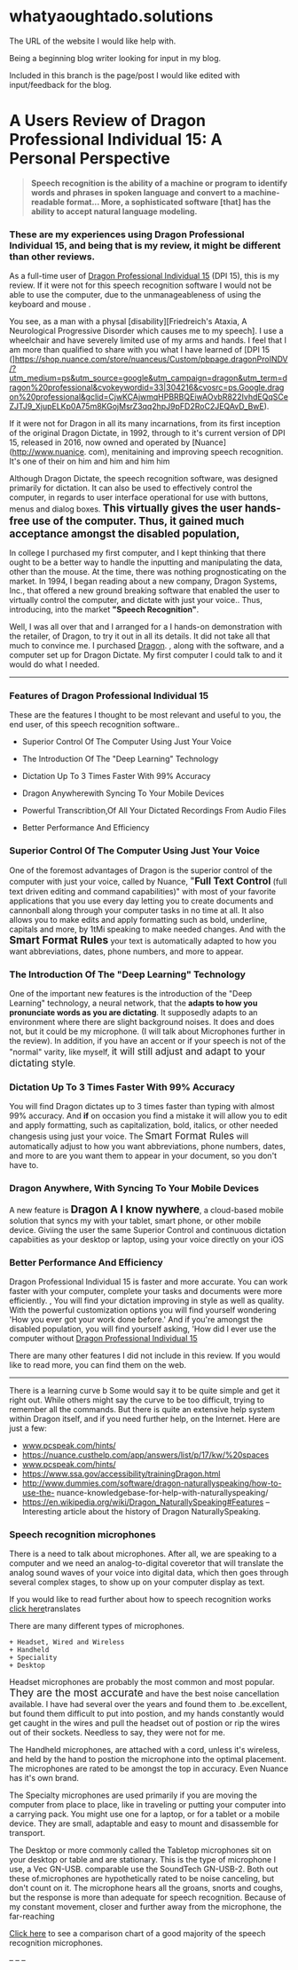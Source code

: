 # whatyaoughtado.solutions

The URL of the website I would like help with.

Being a beginning blog writer looking for input in my blog.

Included in this branch is the page/post I would like edited with input/feedback for the blog.

# A Users Review of Dragon Professional Individual 15: A Personal Perspective

> **Speech recognition is the ability of a machine or program to identify words 
and phrases in spoken language and convert to a machine-readable format...
More, a sophisticated software [that] has the ability to accept natural language modeling.**

### These are my experiences using Dragon Professional Individual 15, and being that is my review, it might be different than other reviews.

As a full-time user of [Dragon Professional Individual 15](https://shop.nuance.com/store/nuanceus/Custom/pbpage.dragonProINDV/?utm_medium=ps&utm_source=google&utm_campaign=dragon&utm_term=dragon%20professional&cvokeywordid=33|304216&cvosrc=ps.Google.dragon%20professional&gclid=CjwKCAjwmqHPBRBQEiwAOvbR822IvhdEQqSCeZJTJ9_XjupELKp0A75m8KGojMsrZ3qq2hpJ9pFD2RoC2JEQAvD_BwE) (DPI 15), this is my review. If it were  not for this speech recognition software I would not be able to use the computer, due to the unmanageableness of using the keyboard and mouse .

You see, as a man with a physal [disability][Friedreich's Ataxia, A Neurological Progressive Disorder which causes me to my speech]. I use a wheelchair and have severely limited use of my arms and hands. I feel that I am more than qualified to share with you what I have learned of [DPI 15
(]https://shop.nuance.com/store/nuanceus/Custom/pbpage.dragonProINDV/?utm_medium=ps&utm_source=google&utm_campaign=dragon&utm_term=dragon%20professional&cvokeywordid=33|304216&cvosrc=ps.Google.dragon%20professional&gclid=CjwKCAjwmqHPBRBQEiwAOvbR822IvhdEQqSCeZJTJ9_XjupELKp0A75m8KGojMsrZ3qq2hpJ9pFD2RoC2JEQAvD_BwE).

If it were not for Dragon in all its many incarnations, from its first inception of the original Dragon Dictate, in 1992, through to it's current version of DPI 15, released in 2016, now owned and operated by [Nuance](http://www.nuanice. com), menitaining and improving speech recognition. It's one of their on him and him and him him

Although Dragon Dictate, the speech recognition software, was designed primarily for dictation. It can also be used to effectively control the computer, in regards to user interface operational for use with buttons, menus and dialog boxes. <span style="font-size: 14pt;">**This virtually gives the user hands-free use of the computer. Thus, it gained much acceptance amongst the  disabled population,**</span>

In college I purchased my first computer, and I kept thinking that there ought to be a better way to handle the inputting and manipulating the data, other than the mouse. At the time, there was nothing prognosticating on the market. In 1994, I began reading about a new company, Dragon Systems, Inc., that offered a new ground breaking software that enabled the user to virtually control the computer, and dictate with just your voice.. Thus, introducing, into the market **"Speech Recognition"**.

Well, I was all over that and I arranged for a I hands-on demonstration with the retailer, of Dragon, to try it out in all its details. It did not take all that much to convince me. I purchased [Dragon](https://shop.nuance.com/store/nuanceus/Custom/pbpage.dragonProINDV/?utm_medium=ps&utm_source=google&utm_campaign=dragon&utm_term=dragon%20professional&cvokeywordid=33|304216&cvosrc=ps.Google.dragon%20professional&gclid=CjwKCAjwmqHPBRBQEiwAOvbR822IvhdEQqSCeZJTJ9_XjupELKp0A75m8KGojMsrZ3qq2hpJ9pFD2RoC2JEQAvD_BwE).
,  along with the software, and a computer set up for Dragon Dictate. My first computer I could talk to and it would do  what I needed.

---

### Features of Dragon Professional Individual 15

These are the features I thought to be most relevant and useful to you, the end user, of this speech recognition software.. 

+ Superior Control Of The Computer Using Just Your Voice

+ The Introduction Of The "Deep Learning" Technology

+ Dictation Up To 3 Times Faster With 99% Accuracy

+ Dragon Anywherewith Syncing To Your Mobile Devices

+ Powerful Transcribtion,Of All Your Dictated  Recordings From Audio Files

+ Better Performance And Efficiency



### Superior Control Of The Computer Using Just Your Voice

One of the foremost advantages of Dragon is the superior control of the computer with just your voice, called by Nuance, <span style="font-size: 13pt;">"**Full Text Control**</span> (full text driven editing and command capabilities)" with most of your favorite applications that you use every day letting you to create documents and cannonball along through your computer tasks in no time at all. It also allows you to make edits and apply formatting such as bold, underline, capitals and more, by 1tMi speaking to make needed changes. And with the <span style="font-size: 14pt;">**Smart Format Rules**</span> your text is automatically adapted to how you want abbreviations, dates, phone numbers, and more to appear.

### The Introduction Of The "Deep Learning" Technology

One of the important new features is the introduction of the "Deep Learning" technology, a neural network, that the <span style="font-size: pt;">**adapts to how you pronunciate words as you are dictating**</span>. It supposedly adapts to an environment where there are slight background noises. It does and does not, but it could be my microphone. (I will talk about Microphones further in the review).  In addition, if you have an accent or if your speech is not of the "normal" varity, like myself, <span style="font-size: 13pt;">it will still adjust and adapt to your dictating style</span>.

### Dictation Up To 3 Times Faster With 99% Accuracy

You will find Dragon dictates up to 3 times faster than typing with almost 99% accuracy. And **if** on occasion you find a mistake it will allow you to edit and apply formatting, such as capitalization, bold, italics, or other needed changesis using just your voice. The <span style="font-size: 13pt;">Smart Format Rules</span> will automatically adjust to how you want abbreviations, phone numbers,  dates, and more to are you want them to appear in your document, so  you don't have to.

### Dragon Anywhere,  With Syncing To Your Mobile Devices

A new feature is <span style="font-size: 14pt;">**Dragon A I know nywhere**</span>, a cloud-based mobile solution that syncs my with your tablet, smart phone, or other mobile device. Giviing the user the same Superior Control and continuous dictation capabiities as your desktop or laptop, using your voice directly on your iOS

### Better Performance And Efficiency

Dragon Professional Individual 15 is faster and more accurate. You can work faster with your computer, complete your tasks and documents were  more efficiently.  , You will find your dictation improving in style as well as quality. With the powerful customization options you will find yourself wondering 'How you ever got your work done before.' And if you're amongst the disabled population, you will find yourself asking, 'How did I ever use the computer without [Dragon Professional Individual 15](https://shop.nuance.com/store/nuanceus/Custom/pbpage.dragonProINDV/?utm_medium=ps&utm_source=google&utm_campaign=dragon&utm_term=dragon%20professional&cvokeywordid=33|304216&cvosrc=ps.Google.dragon%20professional&gclid=CjwKCAjwmqHPBRBQEiwAOvbR822IvhdEQqSCeZJTJ9_XjupELKp0A75m8KGojMsrZ3qq2hpJ9pFD2RoC2JEQAvD_BwE)


There are many other features I did not include in this review. If you would like to read more, you can find them on the web.

***

There is a learning curve b Some would say it to be quite simple and get it right out. While others might say the curve to be too difficult, trying to remember all the commands. But there is quite an extensive help system within Dragon itself, and if you need further help, on the Internet. Here are just a few:

+ www.pcspeak.com/hints/
+ https://nuance.custhelp.com/app/answers/list/p/17/kw/%20spaces 
+ www.pcspeak.com/hints/
+ https://www.ssa.gov/accessibility/trainingDragon.html
+ http://www.dummies.com/software/dragon-naturallyspeaking/how-to-use-the-
nuance-knowledgebase-for-help-with-naturallyspeaking/
+ https://en.wikipedia.org/wiki/Dragon_NaturallySpeaking#Features  – Interesting article about the history of Dragon NaturallySpeaking.


### Speech recognition microphones

There is a need to talk about microphones. After all, we are speaking to a computer and we need an analog-to-digital coveretor that will translate the analog sound 
waves of your voice into digital data, which then goes through several complex stages, to show up on your computer display as text.

If you would like to read further about how to speech recognition works [click here](https://electronics.howstuffworks.com/gadgets/high-tech-gadgets/speech-recognition1.htm)translates  

There are many different types of microphones.

	+ Headset, Wired and Wireless 
	+ Handheld 
	+ Speciality
	+ Desktop 
                                                                                                                                                                                                                                                                                                                                                                                        
Headset microphones are probably the most common and most  popular. <span style="font-size: 14pt;">They are the most accurate</span> and have the best noise cancellation available. I have had several over the years and found them to .be.excellent, but found them difficult to put into postion,  and my hands constantly would get caught in the wires and pull the headset out of postion or rip the wires out of their sockets. Needless to say, they were not for me.

The Handheld microphones, are attached with a cord, unless it's wireless, and held by the hand to postion the microphone into the optimal placement. The microphones are rated to be amongst the top in accuracy. Even Nuance has it's own brand.

The Specialty microphones are used primarily if you are moving the computer from place to place, like in traveling or putting your computer into a carrying pack. You might use one for a laptop, or for a tablet or a mobile device.  They are small, adaptable and easy to mount and disassemble for transport. 

The Desktop or more commonly called the Tabletop microphones sit on your desktop or table and are stationary. This is the type of microphone I use, a Vec GN-USB. comparable use the SoundTech GN-USB-2.  Both out these of.microphones are hypothetically rated to be noise canceling, but don't count on it. The microphone hears all the groans, snorts and coughs, but the response is more than adequate for speech recognition.  Because of my constant movement, closer and further away from the microphone, the far-reaching

[Click here](http://www.knowbrainer.com/core/pages/miccompare.cfm) to see a comparison chart of a good majority of the speech recognition microphones.

– – –

  
